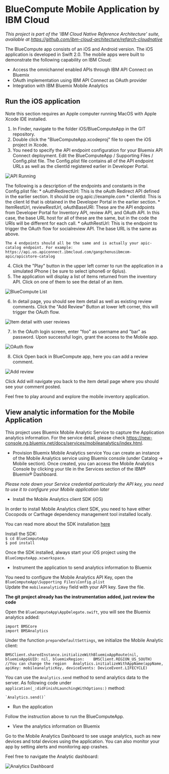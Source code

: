 # BlueCompute Mobile Application by IBM Cloud

*This project is part of the 'IBM Cloud Native Reference Architecture' suite, available at
https://github.com/ibm-cloud-architecture/refarch-cloudnative*


The BlueCompute app consists of an iOS and Android version. The iOS application is developed in Swift 2.0. The mobile apps were built to demonstrate the following capability on IBM Cloud:

 - Access the omnichannel enabled APIs through IBM API Connect on Bluemix
 - OAuth implementation using IBM API Connect as OAuth provider
 - Integration with IBM Bluemix Mobile Analytics


## Run the iOS application

Note this section requires an Apple computer running MacOS with Apple Xcode IDE installed.

1. In Finder, navigate to the folder iOS/BlueComputeApp in the GIT repository.
2. Double click the "BlueComputeApp.xcodeproj" file to open the iOS project in Xcode.
3. You need to specify the API endpoint configuration for your Bluemix API Connect deployment.  Edit the BlueComputeApp / Supporting Files / Config.plist file. The Config.plist file contains all of the API endpoint URLs as well as the clientId registered earlier in Developer Portal.

  ![API Running](static/imgs/bluemix_19.png?raw=true)

  The following is a description of the endpoints and constants in the Config.plist file:
    * oAuthRedirectUrl: This is the oAuth Redirect API defined in the earlier section. It should be org.apic://example.com
    * clientId: This is the client Id that is obtained in the Developer Portal in the earlier section.
    * ItemRestUrl, reviewRestUrl, oAuthBaseURl: These are the API endpoints from Developer Portal for Inventory API, review API, and OAuth API. In this case, the base URL host for all of these are the same, but in the code the URIs will be different for each call.
    * oAuthRestUrl: This is the endpoint to trigger the OAuth flow for socialreview API. The base URL is the same as above.

    The 4 endpoints should all be the same and is actually your apic-catalog endpoint. For example:
    https://api.us.apiconnect.ibmcloud.com/gangchenusibmcom-apic/apicstore-catalog

4. Click the "Play" button in the upper left corner to run the application in a simulated iPhone ( be sure to select iphone6 or 6plus).
5. The application will display a list of items returned from the inventory API. Click on one of them to see the detail of an item.

  ![BlueCompute List](static/imgs/bluemix_20.png?raw=true)

6. In detail page, you should see item detail as well as existing review comments. Click the "Add Review" Button at lower left corner, this will trigger the OAuth flow.

  ![Item detail with user reviews](static/imgs/bluemix_21.png?raw=true)

7. In the OAuth login screen, enter "foo" as username and "bar" as password. Upon successful login, grant the access to the Mobile app.

  ![OAuth flow](static/imgs/bluemix_23.png?raw=true)  

8. Click Open back in BlueCompute app, here you can add a review comment.

  ![Add review](static/imgs/bluemix_22.png?raw=true)  

Click Add will navigate you back to the item detail page where you should see your comment posted.

Feel free to play around and explore the mobile inventory application.

## View analytic information for the Mobile Application

This project uses Bluemix Mobile Analytic Service to capture the Application analytics information. For the service detail, please check https://new-console.ng.bluemix.net/docs/services/mobileanalytics/index.html.

 - Provision Bluemix Mobile Analytics service
  You can create an instance of the Mobile Analytics service using Bluemix console (under Catalog -> Mobile section). Once created, you can access the Mobile Analytics Console by clicking your tile in the Services section of the IBM® Bluemix® Dashboard.

  *Please note down your Service credential particularly the API key, you need to use it to configure your Mobile application later*

 - Install the Mobile Analytics client SDK (iOS)

  In order to install Mobile Analytics client SDK, you need to have either Cocopods or Carthage dependency management tool installed locally.

  You can read more about the SDK installation [here](https://new-console.ng.bluemix.net/docs/services/mobileanalytics/install-client-sdk.html)

  Install the SDK:  
     `$ cd BlueComputeApp`  
     `$ pod install`  

  Once the SDK installed, always start your iOS project using the `BlueComputeApp.xcworkspace`.

 - Instrument the application to send analytics information to Bluemix

 You need to configure the Mobile Analytics API Key, open the `BlueComputeApp\Supporting Files\Config.plist`  
 Update the `mobileanalyticKey` field with your API key. Save the file.

  **The git project already has the instrumentation added, just review the code**

  Open the `BlueComputeApp\AppDelegate.swift`, you will see the Bluemix analytics added:

  `import BMSCore`  
  `import BMSAnalytics`  

  Under the function `prepareDefaultSettings`, we initialize the Mobile Analytic client:

  `BMSClient.sharedInstance.initializeWithBluemixAppRoute(nil, bluemixAppGUID: nil, bluemixRegion:   
   BMSClient.REGION_US_SOUTH) //You can change the region  
   Analytics.initializeWithAppName(appName, apiKey: mobileanalyticKey, deviceEvents: DeviceEvent.LIFECYCLE)`  

   You can use the `Analytics.send` method to send analytics data to the server. As following code under `application(_:didFinishLaunchingWithOptions:)` method:

    `Analytics.send()`

 - Run the application

  Follow the instruction above to run the BlueComputeApp.

 - View the analytics information on Bluemix

  Go to the Mobile Analytics Dashboard to see usage analytics, such as new devices and total devices using the application. You can also monitor your app by setting alerts and monitoring app crashes.

  Feel free to navigate the Analytic dashboard:

  ![Analytics Dashboard](static/imgs/bluemix_24.png?raw=true)

